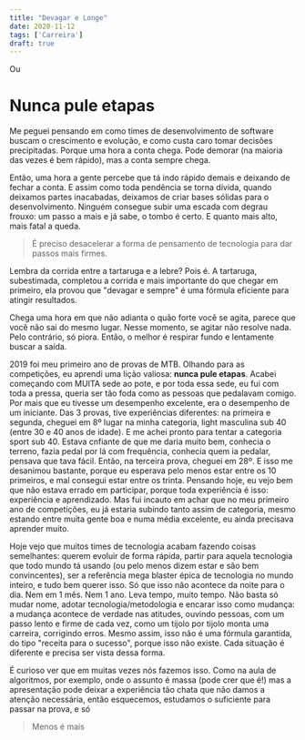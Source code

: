 ```yaml
---
title: "Devagar e Longe"
date: 2020-11-12
tags: ['Carreira']
draft: true
---
```


Ou

# Nunca pule etapas

Me peguei pensando em como times de desenvolvimento de software buscam o
crescimento e evolução, e como custa caro tomar decisões precipitadas. Porque
uma hora a conta chega. Pode demorar (na maioria das vezes é bem rápido), mas a
conta sempre chega.

Então, uma hora a gente percebe que tá indo rápido demais e deixando de fechar a
conta. E assim como toda pendência se torna dívida, quando deixamos partes
inacabadas, deixamos de criar bases sólidas para o desenvolvimento. Ninguém
consegue subir uma escada com degrau frouxo: um passo a mais e já sabe, o tombo
é certo. E quanto mais alto, mais fatal a queda.

> É preciso desacelerar a forma de pensamento de tecnologia para dar passos mais
> firmes.

Lembra da corrida entre a tartaruga e a lebre? Pois é. A tartaruga, subestimada,
completou a corrida e mais importante do que chegar em primeiro, ela provou que
"devagar e sempre" é uma fórmula eficiente para atingir resultados.

Chega uma hora em que não adianta o quão forte você se agita, parece que você
não sai do mesmo lugar. Nesse momento, se agitar não resolve nada. Pelo
contrário, só piora. Então, o melhor é respirar fundo e lentamente buscar a
saída.

2019 foi meu primeiro ano de provas de MTB. Olhando para as competições, eu
aprendi uma lição valiosa: **nunca pule etapas**. Acabei começando com MUITA
sede ao pote, e por toda essa sede, eu fui com toda a pressa, queria ser tão
foda como as pessoas que pedalavam comigo. Por mais que eu tivesse um desempenho
excelente, era o desempenho de um iniciante. Das 3 provas, tive experiências
diferentes: na primeira e segunda, cheguei em 8º lugar na minha categoria, light
masculina sub 40 (entre 30 e 40 anos de idade). E me achei pronto para tentar a
categoria sport sub 40. Estava cnfiante de que me daria muito bem, conhecia o
terreno, fazia pedal por lá com frequência, conhecia quem ia pedalar, pensava
que tava fácil. Então, na terceira prova, cheguei em 28º. E isso me desanimou
bastante, porque eu esperava pelo menos estar entre os 10 primeiros, e mal
consegui estar entre os trinta. Pensando hoje, eu vejo bem que não estava errado
em participar, porque toda experiência é isso: experiência e aprendizado. Mas
fui incauto em achar que no meu primeiro ano de competições, eu já estaria
subindo tanto assim de categoria, mesmo estando entre muita gente boa e numa
média excelente, eu ainda precisava aprender muito.

Hoje vejo que muitos times de tecnologia acabam fazendo coisas semelhantes:
querem evoluir de forma rápida, partir para aquela tecnologia que todo mundo tá
usando (ou pelo menos dizem estar e são bem convincentes), ser a referência mega
blaster épica de tecnologia no mundo inteiro, e tudo bem querer isso. Só que
isso não acontece da noite para o dia. Nem em 1 mês. Nem 1 ano. Leva tempo,
muito tempo. Não basta só mudar nome, adotar tecnologia/metodologia e encarar
isso como mudança: a mudança acontece de verdade nas atitudes, ouvindo pessoas,
com um passo lento e firme de cada vez, como um tijolo por tijolo monta uma
carreira, corrigindo erros. Mesmo assim, isso não é uma fórmula garantida, do
tipo "receita para o sucesso", porque isso não existe. Cada situação é diferente
e precisa ser vista dessa forma.

É curioso ver que em muitas vezes nós fazemos isso. Como na aula de algoritmos,
por exemplo, onde o assunto é massa (pode crer que é!) mas a apresentação pode
deixar a experiência tão chata que não damos a atenção necessária, então
esquecemos, estudamos o suficiente para passar na prova, e só

> Menos é mais


